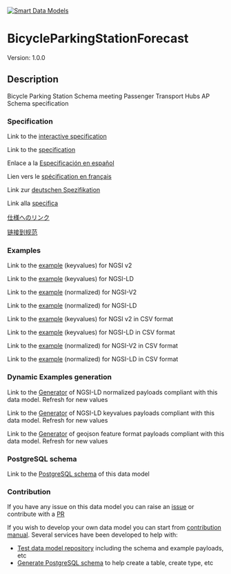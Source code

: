 [![Smart Data Models](https://smartdatamodels.org/wp-content/uploads/2022/01/SmartDataModels_logo.png "Logo")](https://smartdatamodels.org)
# BicycleParkingStationForecast
Version: 1.0.0

## Description 

Bicycle Parking Station Schema meeting Passenger Transport Hubs AP Schema specification
### Specification

Link to the [interactive specification](https://swagger.lab.fiware.org/?url=https://smart-data-models.github.io/dataModel.OSLO/BicycleParkingStationForecast/swagger.yaml)

Link to the [specification](https://github.com/smart-data-models/dataModel.OSLO/blob/master/BicycleParkingStationForecast/doc/spec.md)

Enlace a la [Especificación en español](https://github.com/smart-data-models/dataModel.OSLO/blob/master/BicycleParkingStationForecast/doc/spec_ES.md)

Lien vers le [spécification en français](https://github.com/smart-data-models/dataModel.OSLO/blob/master/BicycleParkingStationForecast/doc/spec_FR.md)

Link zur [deutschen Spezifikation](https://github.com/smart-data-models/dataModel.OSLO/blob/master/BicycleParkingStationForecast/doc/spec_DE.md)

Link alla [specifica](https://github.com/smart-data-models/dataModel.OSLO/blob/master/BicycleParkingStationForecast/doc/spec_IT.md)

[仕様へのリンク](https://github.com/smart-data-models/dataModel.OSLO/blob/master/BicycleParkingStationForecast/doc/spec_JA.md)

[链接到规范](https://github.com/smart-data-models/dataModel.OSLO/blob/master/BicycleParkingStationForecast/doc/spec_ZH.md)
### Examples

Link to the [example](https://smart-data-models.github.io/dataModel.OSLO/BicycleParkingStationForecast/examples/example.json) (keyvalues) for NGSI v2

Link to the [example](https://smart-data-models.github.io/dataModel.OSLO/BicycleParkingStationForecast/examples/example.jsonld) (keyvalues) for NGSI-LD

Link to the [example](https://smart-data-models.github.io/dataModel.OSLO/BicycleParkingStationForecast/examples/example-normalized.json) (normalized) for NGSI-V2

Link to the [example](https://smart-data-models.github.io/dataModel.OSLO/BicycleParkingStationForecast/examples/example-normalized.jsonld) (normalized) for NGSI-LD

Link to the [example](https://smart-data-models.github.io/dataModel.OSLO/BicycleParkingStationForecast/examples/example.json.csv) (keyvalues) for NGSI v2 in CSV format

Link to the [example](https://smart-data-models.github.io/dataModel.OSLO/BicycleParkingStationForecast/examples/example.jsonld.csv) (keyvalues) for NGSI-LD in CSV format

Link to the [example](https://smart-data-models.github.io/dataModel.OSLO/BicycleParkingStationForecast/examples/example-normalized.json.csv) (normalized) for NGSI-V2 in CSV format

Link to the [example](https://smart-data-models.github.io/dataModel.OSLO/BicycleParkingStationForecast/examples/example-normalized.jsonld.csv) (normalized) for NGSI-LD in CSV format
### Dynamic Examples generation

Link to the [Generator](https://smartdatamodels.org/extra/ngsi-ld_generator.php?schemaUrl=https://raw.githubusercontent.com/smart-data-models/dataModel.OSLO/master/BicycleParkingStationForecast/schema.json&email=info@smartdatamodels.org) of NGSI-LD normalized payloads compliant with this data model. Refresh for new values

Link to the [Generator](https://smartdatamodels.org/extra/ngsi-ld_generator_keyvalues.php?schemaUrl=https://raw.githubusercontent.com/smart-data-models/dataModel.OSLO/master/BicycleParkingStationForecast/schema.json&email=info@smartdatamodels.org) of NGSI-LD keyvalues payloads compliant with this data model. Refresh for new values

Link to the [Generator](https://smartdatamodels.org/extra/geojson_features_generator.php?schemaUrl=https://raw.githubusercontent.com/smart-data-models/dataModel.OSLO/master/BicycleParkingStationForecast/schema.json&email=info@smartdatamodels.org) of geojson feature format payloads compliant with this data model. Refresh for new values
### PostgreSQL schema

Link to the [PostgreSQL schema](https://smart-data-models.github.io/dataModel.OSLO/BicycleParkingStationForecast/schema.sql) of this data model
### Contribution

 If you have any issue on this data model you can raise an [issue](https://github.com/smart-data-models/dataModel.OSLO/issues)  or contribute with a [PR](https://github.com/smart-data-models/dataModel.OSLO/pulls)

 If you wish to develop your own data model you can start from [contribution manual](https://bit.ly/contribution_manual). Several services have been developed to help with: 
 - [Test data model repository](https://smartdatamodels.org/index.php/data-models-contribution-api/) including the schema and example payloads, etc
 - [Generate PostgreSQL schema](https://smartdatamodels.org/index.php/sql-service/) to help create a table, create type, etc